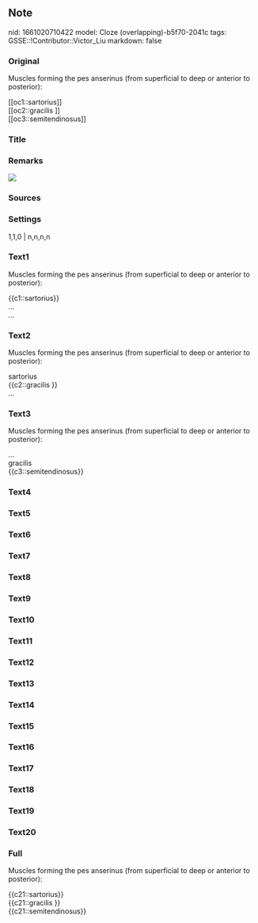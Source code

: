 ## Note
nid: 1661020710422
model: Cloze (overlapping)-b5f70-2041c
tags: GSSE::!Contributor::Victor_Liu
markdown: false

### Original
Muscles forming the pes anserinus (from superficial to deep or
anterior to posterior):
<div>
  [[oc1::sartorius]]
</div>
<div>
  [[oc2::gracilis ]]
</div>
<div>
  [[oc3::semitendinosus]]
</div>

### Title


### Remarks
<img src="paste-4fa4762698b432fd364fa3b7833364ca3c9eda51.jpg">

### Sources


### Settings
1,1,0 | n,n,n,n

### Text1
Muscles forming the pes anserinus (from superficial to deep or
anterior to posterior):
<div>
  {{c1::sartorius}}
</div>
<div>
  ...
</div>
<div>
  ...
</div>

### Text2
Muscles forming the pes anserinus (from superficial to deep or
anterior to posterior):
<div>
  sartorius
</div>
<div>
  {{c2::gracilis }}
</div>
<div>
  ...
</div>

### Text3
Muscles forming the pes anserinus (from superficial to deep or
anterior to posterior):
<div>
  ...
</div>
<div>
  gracilis
</div>
<div>
  {{c3::semitendinosus}}
</div>

### Text4


### Text5


### Text6


### Text7


### Text8


### Text9


### Text10


### Text11


### Text12


### Text13


### Text14


### Text15


### Text16


### Text17


### Text18


### Text19


### Text20


### Full
Muscles forming the pes anserinus (from superficial to deep or
anterior to posterior):
<div>
  {{c21::sartorius}}
</div>
<div>
  {{c21::gracilis }}
</div>
<div>
  {{c21::semitendinosus}}
</div>

